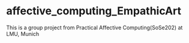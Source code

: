 # affective_computing_EmpathicArt
This is a group project from Practical Affective Computing(SoSe202) at LMU, Munich

